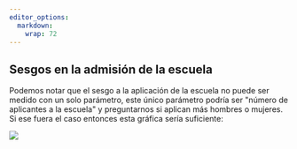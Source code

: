 ```yaml
---
editor_options: 
  markdown: 
    wrap: 72
---
```


## Sesgos en la admisión de la escuela

Podemos notar que el sesgo a la aplicación de la escuela no puede ser
medido con un solo parámetro, este único parámetro podría ser "número de
aplicantes a la escuela" y preguntarnos si aplican más hombres o
mujeres. Si ese fuera el caso entonces esta gráfica sería suficiente:


<img src="#aplicantesporgenero.png"/>
